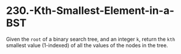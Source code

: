 # 230.-Kth-Smallest-Element-in-a-BST
Given the `root` of a binary search tree, and an integer `k`, return the `kth` smallest value (1-indexed) of all the values of the nodes in the tree.

